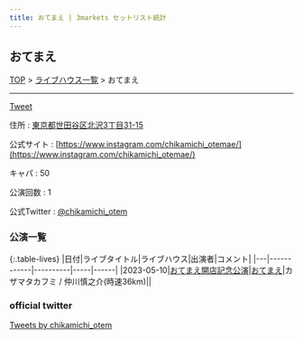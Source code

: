 ```yaml
---
title: おてまえ | 3markets セットリスト統計
---
```

## おてまえ

[TOP](/setlist/) > [ライブハウス一覧](livehouses.html) > おてまえ

___

<a href="https://twitter.com/share?ref_src=twsrc%5Etfw" data-text="3markets[ ]セットリスト > おてまえ" class="twitter-share-button" data-via="3markets" data-hashtags="3markets" data-related="3markets" data-show-count="false">Tweet</a>

住所
:    <a href="https://www.google.co.jp/maps/search/%E6%9D%B1%E4%BA%AC%E9%83%BD%E4%B8%96%E7%94%B0%E8%B0%B7%E5%8C%BA%E5%8C%97%E6%B2%A23%E4%B8%81%E7%9B%AE31-15" rel="noopener noreferrer" target="_blank">東京都世田谷区北沢3丁目31-15</a>

公式サイト
:    [https://www.instagram.com/chikamichi_otemae/](https://www.instagram.com/chikamichi_otemae/)

キャパ
:    50

公演回数
: 1


公式Twitter
: <a href="https://twitter.com/chikamichi_otem">@chikamichi_otem</a>


### 公演一覧

{:.table-lives}
|日付|ライブタイトル|ライブハウス|出演者|コメント|
|---|------------|----------|-----|------|
|<span class="nowrap">2023-05-10</span>|[おてまえ開店記念公演](live066.html)|[おてまえ](livehouse058.html)|カザマタカフミ / 仲川慎之介(時速36km)||




### official twitter

<a class="twitter-timeline" href="https://twitter.com/chikamichi_otem?ref_src=twsrc%5Etfw">Tweets by chikamichi_otem</a> <script async src="https://platform.twitter.com/widgets.js" charset="utf-8"></script>


<script async src="https://platform.twitter.com/widgets.js" charset="utf-8"></script>